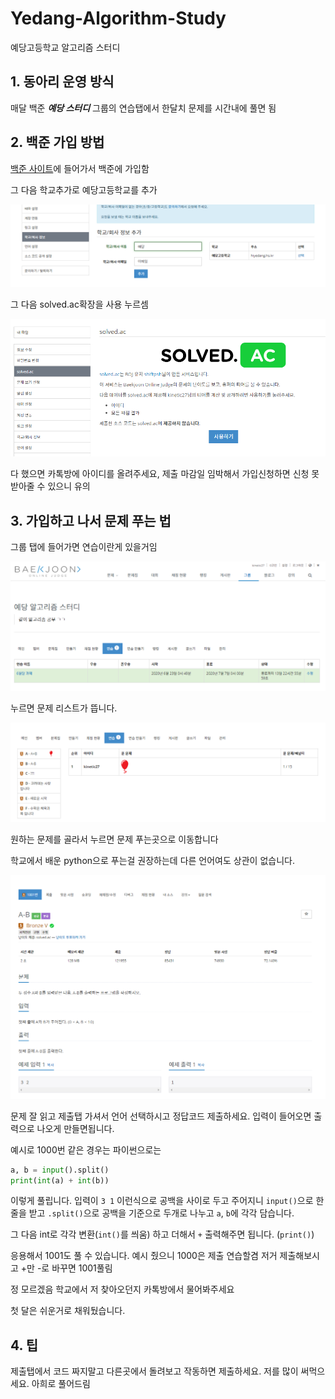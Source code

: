 # Yedang-Algorithm-Study
예당고등학교 알고리즘 스터디

## 1. 동아리 운영 방식
매달 백준 ***예당 스터디*** 그룹의 연습탭에서 한달치 문제를 시간내에 풀면 됨

## 2. 백준 가입 방법

[백준 사이트](https://www.acmicpc.net/)에 들어가서 백준에 가입함

그 다음 학교추가로 예당고등학교를 추가

![예당고](1.png)

그 다음 solved.ac확장을 사용 누르셈

![솔브드 그님티?](2.png)

다 했으면 카톡방에 아이디를 올려주세요, 제출 마감일 임박해서 가입신청하면 신청 못 받아줄 수 있으니 유의

## 3. 가입하고 나서 문제 푸는 법

그룹 탭에 들어가면 연습이란게 있을거임

![그룹 연습](3.png)

누르면 문제 리스트가 뜹니다.

![문제들](4.png)

원하는 문제를 골라서 누르면 문제 푸는곳으로 이동합니다

학교에서 배운 python으로 푸는걸 권장하는데 다른 언어여도 상관이 없습니다.

![제출 누르셈](5.png)

문제 잘 읽고 제출탭 가셔서 언어 선택하시고 정답코드 제출하세요.
입력이 들어오면 출력으로 나오게 만들면됩니다.

예시로
1000번 같은 경우는 파이썬으로는 
```python
a, b = input().split()
print(int(a) + int(b))
```

이렇게 풀립니다.
입력이 `3 1` 이런식으로 공백을 사이로 두고 주어지니 `input()`으로 한줄을 받고 `.split()`으로 공백을 기준으로 두개로 나누고 `a`, `b`에 각각 담습니다.

그 다음 int로 각각 변환(`int()`를 씌움) 하고 더해서 `+` 출력해주면 됩니다. (`print()`)

응용해서 1001도 풀 수 있습니다.
예시 줬으니 1000은 제출 연습할겸 저거 제출해보시고 +만 -로 바꾸면 1001풀림


정 모르겠음 학교에서 저 찾아오던지 카톡방에서 물어봐주세요

첫 달은 쉬운거로 채워뒀습니다.

## 4. 팁

제출탭에서 코드 짜지말고 다른곳에서 돌려보고 작동하면 제출하세요.
저를 많이 써먹으세요. 아희로 풀어드림


